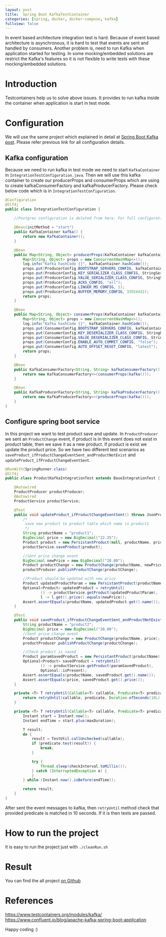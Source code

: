 ```yaml
---
layout: post
title:  Spring Boot KafkaTestContainer
categories: [spring, docker, docker-compose, kafka]
fullview: false
---
```

In event based architecture integration test is hard. Because of event based architecture is asynchronous, it is hard to test that events 
are sent and handled by consumers. Another problem is, need to run Kafka when application started for testing. In some mocking/embedded solutions are
restrict the Kafka's features so it is not flexible to write tests with these mocking/embedded solutions. 

# Introduction

Testcontainers help us to solve above issues. It provides to run kafka inside the container when application is start in test mode.

    
# Configuration  

We will use the same project which explained in detail at [Spring Boot Kafka post](https://muzir.github.io/spring/docker/docker-compose/kafka/2019/05/25/Spring-Boot-Kafka.html#springBootKafkaConfiguration). Please refer previous link for all configuration details.

## Kafka configuration
Because we need to run kafka in test mode we need to start ```KafkaContainer``` in ```IntegrationTestConfiguration.java```. Then we will use this kafka container to create our producerProps and consumerProps 
which are using to create kafkaConsumerFactory and kafkaProducerFactory. Please check below code which is in ```IntegrationTestConfiguration```.

```java
@Configuration
@Slf4j
public class IntegrationTestConfiguration {
	
	//Postgres configuration is deleted from here. For full configuration please refer #Configoration section.

	@Bean(initMethod = "start")
	public KafkaContainer kafka() {
		return new KafkaContainer();
	}

	@Bean
	public Map<String, Object> producerProps(KafkaContainer kafkaContainer) {
		Map<String, Object> props = new ConcurrentHashMap<>();
		log.info("Kafka hashCode {}", kafkaContainer.hashCode());
		props.put(ProducerConfig.BOOTSTRAP_SERVERS_CONFIG, kafkaContainer.getBootstrapServers());
		props.put(ProducerConfig.KEY_SERIALIZER_CLASS_CONFIG, StringSerializer.class);
		props.put(ProducerConfig.VALUE_SERIALIZER_CLASS_CONFIG, StringSerializer.class);
		props.put(ProducerConfig.ACKS_CONFIG, "all");
		props.put(ProducerConfig.LINGER_MS_CONFIG, 1);
		props.put(ProducerConfig.BUFFER_MEMORY_CONFIG, 33554432);
		return props;
	}

	@Bean
	public Map<String, Object> consumerProps(KafkaContainer kafkaContainer) {
		Map<String, Object> props = new ConcurrentHashMap<>();
		log.info("Kafka hashCode {}", kafkaContainer.hashCode());
		props.put(ConsumerConfig.BOOTSTRAP_SERVERS_CONFIG, kafkaContainer.getBootstrapServers());
		props.put(ConsumerConfig.KEY_DESERIALIZER_CLASS_CONFIG, StringDeserializer.class);
		props.put(ConsumerConfig.VALUE_DESERIALIZER_CLASS_CONFIG, StringDeserializer.class);
		props.put(ConsumerConfig.ENABLE_AUTO_COMMIT_CONFIG, "false");
		props.put(ConsumerConfig.AUTO_OFFSET_RESET_CONFIG, "latest");
		return props;
	}

	@Bean
	public KafkaConsumerFactory<String, String> kafkaConsumerFactory() {
		return new KafkaConsumerFactory<>(consumerProps(kafka()));
	}

	@Bean
	public KafkaProducerFactory<String, String> kafkaProducerFactory() {
		return new KafkaProducerFactory<>(producerProps(kafka()));
	}
}

```


## Configure spring boot service 

In this project we want to test product save and update. In ```ProductProducer``` we sent an ```ProductChange``` event, if product is in this event does not exist in product table, then we save it as a new product. If product is exist
we update the product price. So we have two different test scenarios as ```saveProduct_ifProductChangeEventSent_andProductNotExist``` and ```updateProduct_ifProductChangeEventSent```.

```java
@RunWith(SpringRunner.class)
@Slf4j
public class ProductKafkaIntegrationTest extends BaseIntegrationTest {

	@Autowired
	ProductProducer productProducer;
	@Autowired
	ProductService productService;

	@Test
	public void updateProduct_ifProductChangeEventSent() throws JsonProcessingException {
		/*
		 save new product to product table which name is product1
		 */
		String productName = "product1";
		BigDecimal price = new BigDecimal("22.25");
		Product product = new PersistantProduct(null, productName, price);
		productService.saveProduct(product);

		//Sent price change event
		BigDecimal newPrice = new BigDecimal("20.00");
		Product productChange = new ProductChange(productName, newPrice);
		productProducer.publishProductChange(productChange);

		//Product should be updated with new price
		Product updatedProductParam = new PersistantProduct(productName);
		Optional<Product> updatedProduct = retryUntil(
				() -> productService.getProduct(updatedProductParam),
				l -> l.get().price().equals(newPrice));
		Assert.assertEquals(productName, updatedProduct.get().name());
	}

	@Test
	public void saveProduct_ifProductChangeEventSent_andProductNotExist() throws JsonProcessingException {
		String productName = "product2";
		BigDecimal price = new BigDecimal("20.00");
		//Sent price change event
		Product productChange = new ProductChange(productName, price);
		productProducer.publishProductChange(productChange);

		//Check product is saved
		Product paramSavedProduct = new PersistantProduct(productName);
		Optional<Product> savedProduct = retryUntil(
				() -> productService.getProduct(paramSavedProduct),
				Optional::isPresent);
		Assert.assertEquals(productName, savedProduct.get().name());
		Assert.assertEquals(price, savedProduct.get().price());
	}

	private <T> T retryUntil(Callable<T> callable, Predicate<T> predicate) {
		return retryUntil(callable, predicate, Duration.ofSeconds(10L), Duration.ofMillis(100L));
	}

	private <T> T retryUntil(Callable<T> callable, Predicate<T> predicate, Duration maxDuration, Duration checkInterval) {
		Instant start = Instant.now();
		Instant endTime = start.plus(maxDuration);

		T result;
		do {
			result = TestUtil.callUnchecked(callable);
			if (predicate.test(result)) {
				break;
			}

			try {
				Thread.sleep(checkInterval.toMillis());
			} catch (InterruptedException e) {
			}
		} while (Instant.now().isBefore(endTime));

		return result;
	}
}

```

After sent the event messages to kafka, then ```retryUntil``` method check that provided predicate is matched in 10 seconds. If it is then tests are passed. 

# How to run the project

It is easy to run the project just with ```./cleanRun.sh```

# Result

You can find the all project [on Github](https://github.com/muzir/softwareLabs/tree/master/spring-boot-kafka)

# References

https://www.testcontainers.org/modules/kafka/
https://www.confluent.io/blog/apache-kafka-spring-boot-application

Happy coding :) 
